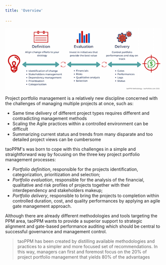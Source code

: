 ```yaml
---
title: 'Overview'

---
```


![alt text](../images/flow_large.png "taoPPM methodology")

Project portfolio management is a relatively new discipline concerned with the challenges of managing multiple 
projects at once, such as:

+ Same time delivery of different project types requires different and contradicting management methods
+ Scaling the Agile practices within a controlled environment can be difficult
+ Summarizing current status and trends from many disparate and too detailed project views can be cumbersome

taoPPM's was born to cope with this challenges in a simple and straightforward way by focusing on the three key 
project portfolio management processes: 

+ _Portfolio definition_, responsible for the projects identification, categorization, prioritization and selection; 
+ _Portfolio evaluation_, responsible for the analysis of the financial, qualitative and risk profiles of projects 
together with their interdependency and stakeholders makeup; 
+ _Portfolio delivery_, responsible to bring the projects to completion within controlled duration, cost, and quality 
performances by applying an agile gate management approach.

Although there are already different methodologies and tools targeting the PPM area, taoPPM wants to provide a
superior support to strategic alignment and gate-based performance auditing which should be central to successful
governance and management control.

> taoPPM has been created by distilling available methodologies and practices to a simpler and more focused set of 
recommendations. In this way, managers can first and foremost focus on the 20% of project portfolio management that 
yields 80% of the advantages
